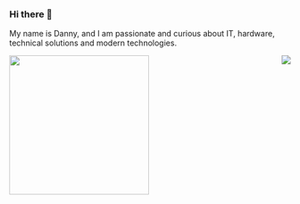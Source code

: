 ### Hi there 👋

My name is Danny, and I am passionate and curious about IT, hardware, technical solutions and modern technologies.

<img align="right" src="https://github-readme-stats.vercel.app/api?username=dnplkv&show_icons=true&icon_color=805AD5&text_color=718096&bg_color=ffffff" />

<p>
	<img src="https://github.com/dnplkv/dnplkv/thumb-1920-234864.jpg" width="250"/>
</p>
